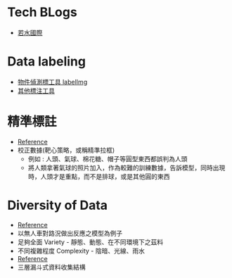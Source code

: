 # Tech BLogs
* [若水國際](https://ai-blog.flow.tw/category/flow-ai-insights)

# Data labeling
* [物件偵測標工具 labelImg](https://github.com/tzutalin/labelImg)
* [其他標注工具](https://www.google.com/search?q=%E9%9B%BB%E8%85%A6%E8%A6%96%E8%A6%BA+%E8%B3%87%E6%96%99%E6%A8%99%E8%A8%BB+%E5%B7%A5%E5%85%B7&oq=%E9%9B%BB%E8%85%A6%E8%A6%96%E8%A6%BA+%E8%B3%87%E6%96%99%E6%A8%99%E8%A8%BB+%E5%B7%A5%E5%85%B7&aqs=chrome..69i57j69i59l2j69i61l3.5473j0j1&sourceid=chrome&ie=UTF-8)

# 精準標註
* [Reference](https://ai-blog.flow.tw/security-tech-with-data-strategy)
* 校正數據(靶心策略，或稱精準拉框)
  * 例如 : 人頭、氣球、棉花糖、帽子等圓型東西都誤判為人頭
  * 將人類拿著氣球的照片加入，作為較難的訓練數據，告訴模型，同時出現時，人頭才是重點，而不是排球，或是其他圓的東西

# Diversity of Data
* [Reference](https://www.ithome.com.tw/news/130820)
* 以無人車對路況做出反應之模型為例子
* 足夠全面 Variety - 靜態、動態、在不同環境下之茲料
* 不同複雜程度 Complexity - 陰暗、光線、雨水
* [Reference](https://ai-blog.flow.tw/the-three-things-i-learned-from-ai)
* 三層漏斗式資料收集結構